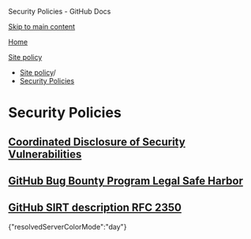Security Policies - GitHub Docs

[Skip to main content](#main-content)

[Home](/en)

[Site policy](/en/site-policy)

* [Site policy](/en/site-policy)/
* [Security Policies](/en/site-policy/security-policies)

Security Policies
==========

[Coordinated Disclosure of Security Vulnerabilities](/en/site-policy/security-policies/coordinated-disclosure-of-security-vulnerabilities)
----------

[GitHub Bug Bounty Program Legal Safe Harbor](/en/site-policy/security-policies/github-bug-bounty-program-legal-safe-harbor)
----------

[GitHub SIRT description RFC 2350](/en/site-policy/security-policies/github-sirt-description-rfc-2350)
----------

{"resolvedServerColorMode":"day"}

